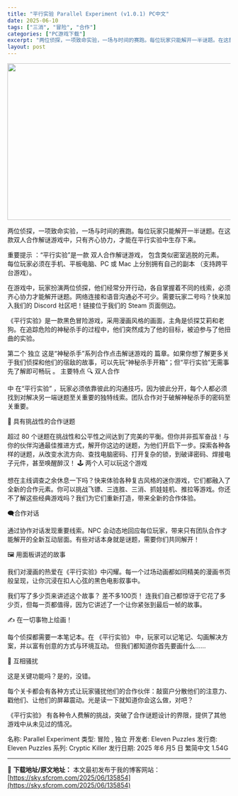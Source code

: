 ```yaml
---
title: "平行实验 Parallel Experiment (v1.0.1) PC中文"
date: 2025-06-10
tags: ["三消", "冒险", "合作"]
categories: ["PC游戏下载"]
excerpt: "两位侦探，一项致命实验，一场与时间的赛跑。每位玩家只能解开一半谜题。在这款双人合作解谜游戏中，只有齐心协力，才能在平行实验中生存下来。 重要提示 ：“平行实验”是一款 双人合作解谜游戏， 包含类似密室逃脱的元素。 每位玩家必须在手机、平板电脑、PC 或 Mac 上分别拥有自己的副本 （支持跨平台游戏&hellip;"
layout: post
---
```


<img class="aligncenter size-full wp-image-135775" src="https://sky.sfcrom.com/wp-content/uploads/2025/06/2025060909283535.webp" alt="" width="616" height="353" />

两位侦探，一项致命实验，一场与时间的赛跑。每位玩家只能解开一半谜题。在这款双人合作解谜游戏中，只有齐心协力，才能在平行实验中生存下来。

重要提示 ：“平行实验”是一款 双人合作解谜游戏， 包含类似密室逃脱的元素。 每位玩家必须在手机、平板电脑、PC 或 Mac 上分别拥有自己的副本 （支持跨平台游戏）。

在游戏中，玩家扮演两位侦探，他们经常分开行动，各自掌握着不同的线索，必须齐心协力才能解开谜题。网络连接和语音沟通必不可少。需要玩家二号吗？快来加入我们的 Discord 社区吧！链接位于我们的 Steam 页面侧边。

《平行实验》是一款黑色冒险游戏，采用漫画风格的画面，主角是侦探艾莉和老狗。在追踪危险的神秘杀手的过程中，他们突然成为了他的目标，被迫参与了他扭曲的实验。

第二个 独立 这是“神秘杀手”系列合作点击解谜游戏的 篇章。如果你想了解更多关于我们侦探和他们的宿敌的故事，可以先玩“神秘杀手开箱”；但“平行实验”无需事先了解即可畅玩 。
主要特点
🔍 双人合作

中 在“平行实验” ，玩家必须依靠彼此的沟通技巧，因为彼此分开，每个人都必须找到对解决另一端谜题至关重要的独特线索。团队合作对于破解神秘杀手的密码至关重要。

🧩 具有挑战性的合作谜题

超过 80 个谜题在挑战性和公平性之间达到了完美的平衡。但你并非孤军奋战！与你的伙伴沟通最佳推进方式，解开你这边的谜题，为他们开启下一步。探索各种各样的谜题，从改变水流方向、查找电脑密码、打开复杂的锁，到破译密码、焊接电子元件，甚至唤醒醉汉！
🕹️ 两个人可以玩这个游戏

想在主线调查之余休息一下吗？快来体验各种复古风格的迷你游戏，它们都融入了​​全新的合作元素。你可以挑战飞镖、三连胜、三消、抓娃娃机、推拉等游戏。你还不了解这些经典游戏吗？我们为它们重新打造，带来全新的合作体验。

🗨️合作对话

通过协作对话发现重要线索。NPC 会动态地回应每位玩家，带来只有团队合作才能解开的全新互动层面。有些对话本身就是谜题，需要你们共同解开！

🖼️ 用面板讲述的故事

我们对漫画的热爱在《平行实验》中闪耀。每一个过场动画都如同精美的漫画书页般呈现，让你沉浸在扣人心弦的黑色电影叙事中。

我们写了多少页来讲述这个故事？ 差不多100页！ 连我们自己都惊讶于它花了多少页，但每一页都值得，因为它讲述了一个让你紧张到最后一帧的故事。

✍️ 在一切事物上绘画！

每个侦探都需要一本笔记本。在 《平行实验》 中，玩家可以记笔记、勾画解决方案，并以富有创意的方式与环境互动。 但我们都知道你首先要画什么……

🐒 互相骚扰

这是关键功能吗？是的，没错。

每个关卡都会有各种方式让玩家骚扰他们的合作伙伴：敲窗户分散他们的注意力、戳他们、让他们的屏幕震动。光是读一下就知道你会这么做，对吧？

《平行实验》 有各种令人费解的挑战，突破了合作谜题设计的界限，提供了其他游戏中从未见过的情况。

名称: Parallel Experiment
类型: 冒险 , 独立
开发者: Eleven Puzzles
发行商: Eleven Puzzles
系列: Cryptic Killer
发行日期: 2025 年6 月5 日
繁简中文
1.54G

---
📖 **下载地址/原文地址：** 本文最初发布于我的博客网站：[https://sky.sfcrom.com/2025/06/135854](https://sky.sfcrom.com/2025/06/135854)
